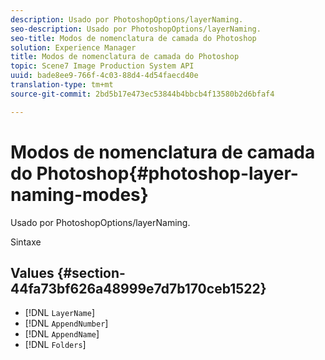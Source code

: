 ```yaml
---
description: Usado por PhotoshopOptions/layerNaming.
seo-description: Usado por PhotoshopOptions/layerNaming.
seo-title: Modos de nomenclatura de camada do Photoshop
solution: Experience Manager
title: Modos de nomenclatura de camada do Photoshop
topic: Scene7 Image Production System API
uuid: bade8ee9-766f-4c03-88d4-4d54faecd40e
translation-type: tm+mt
source-git-commit: 2bd5b17e473ec53844b4bbcb4f13580b2d6bfaf4

---
```



# Modos de nomenclatura de camada do Photoshop{#photoshop-layer-naming-modes}

Usado por PhotoshopOptions/layerNaming.

Sintaxe

## Values {#section-44fa73bf626a48999e7d7b170ceb1522}

* [!DNL `LayerName`]
* [!DNL `AppendNumber`]
* [!DNL `AppendName`]
* [!DNL `Folders`]

